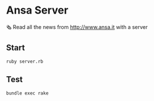 # Ansa Server

🗞 Read all the news from http://www.ansa.it with a server

## Start

    ruby server.rb

## Test

    bundle exec rake

